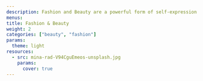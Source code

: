 ```yaml
---
description: Fashion and Beauty are a powerful form of self-expression. This category documents style through inspiring shots of street fashion, skincare products, avant-garde editorial photographs, and more.
menus: 
title: Fashion & Beauty
weight: 2
categories: ["beauty", "fashion"]
params:
  theme: light
resources:
  - src: mina-rad-V94CguEmeos-unsplash.jpg
    params:
      cover: true
---
```

